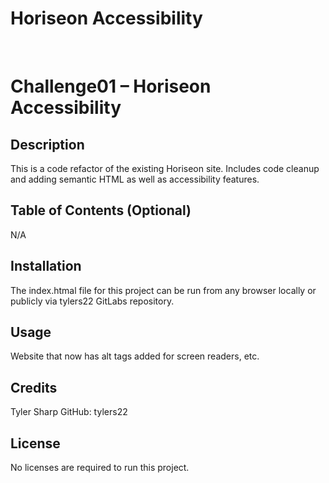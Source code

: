 # Horiseon Accessibility
​
# Challenge01 – Horiseon Accessibility 

## Description 
This is a code refactor of the existing Horiseon site.  Includes code cleanup and adding semantic HTML as well as accessibility features.

## Table of Contents (Optional)
N/A

## Installation

The index.htmal file for this project can be run from any browser locally or publicly via tylers22 GitLabs repository.

## Usage 

Website that now has alt tags added for screen readers, etc.

## Credits
Tyler Sharp
GitHub:  tylers22

## License
No licenses are required to run this project.
